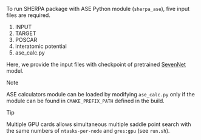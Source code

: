 To run SHERPA package with ASE Python module (`sherpa_ase`), five input files are required.

1. INPUT
2. TARGET
3. POSCAR
4. interatomic potential
5. ase_calc.py

Here, we provide the input files with checkpoint of pretrained [SevenNet](https://github.com/MDIL-SNU/SevenNet) model. 

> [!NOTE]
> ASE calculators module can be loaded by modifying `ase_calc.py` only if the module can be found in `CMAKE_PREFIX_PATH` defined in the build.

> [!TIP]
> Multiple GPU cards allows simultaneous multiple saddle point search with the same numbers of `ntasks-per-node` and `gres:gpu` (see `run.sh`).
